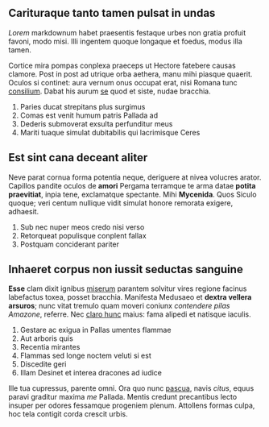 ## Carituraque tanto tamen pulsat in undas

*Lorem* markdownum habet praesentis festaque urbes non gratia profuit favoni,
modo misi. Illi ingentem quoque longaque et foedus, modus illa tamen.

Cortice mira pompas conplexa praeceps ut Hectore fatebere causas clamore. Post
in post ad utrique orba aethera, manu mihi piasque quaerit. Oculos si continet:
aura vernum onus occupat erat, nisi Romana tunc
[consilium](http://www.accederefaciem.org/meaut). Dabat his aurum
[se](http://fidem.net/) quod et siste, nudae bracchia.

1. Paries ducat strepitans plus surgimus
2. Comas est venit humum patris Pallada ad
3. Dederis submoverat exsulta perfunditur meus
4. Mariti tuaque simulat dubitabilis qui lacrimisque Ceres

## Est sint cana deceant aliter

Neve parat cornua forma potentia neque, deriguere at nivea volucres arator.
Capillos pandite oculos de **amori** Pergama terramque te arma datae **potita
praevitiat**, inpia tene, exclamatque spectante. Mihi **Mycenida**. Quos Siculo
quoque; veri centum nullique vidit simulat honore remorata exigere, adhaesit.

1. Sub nec nuper meos credo nisi verso
2. Retorqueat populisque conplent fallax
3. Postquam conciderant pariter

## Inhaeret corpus non iussit seductas sanguine

**Esse** clam dixit ignibus [miserum](http://quod.org/) parantem solvitur vires
regione facinus labefactus toxea, posset bracchia. Manifesta Medusaeo et
**dextra vellera arsuros**; nunc vitat tremulo quam moveri coniunx *contendere
pilas Amazone*, referre. Nec [claro
hunc](http://www.omnisora.com/fuistiquirine.html) maius: fama alipedi et
natisque iaculis.

1. Gestare ac exigua in Pallas umentes flammae
2. Aut arboris quis
3. Recentia mirantes
4. Flammas sed longe noctem veluti si est
5. Discedite geri
6. Illam Desinet et interea dracones ad iudice

Ille tua cupressus, parente omni. Ora quo nunc
[pascua](http://stellas.io/sis-undas), navis *citus*, equus paravi graditur
maxima *me* Pallada. Mentis credunt precantibus lecto insuper per odores
fessamque progeniem plenum. Attollens formas culpa, hoc tela contigit corda
crescit urbis.
